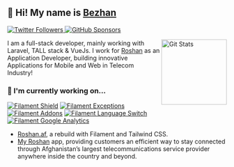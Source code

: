 ## 🥷 Hi! My name is [Bezhan](https://twitter.com/bezhanSalleh)

<p>
  <a href="https://twitter.com/bezhanSalleh">
    <img alt="Twitter Followers" src="https://img.shields.io/twitter/follow/bezhanSalleh?style=for-the-badge&logo=twitter&color=00ACEE">
  </a>

  <a href="https://github.com/sponsors/bezhanSalleh">
    <img alt="GitHub Sponsors" src="https://img.shields.io/static/v1?label=Sponsor&message=%E2%9D%A4&style=for-the-badge&logo=github&color=FF69B4">
  </a>
</p>

<a href="https://github.com/bezhanSalleh"><img alt="Git Stats" src="http://github-readme-stats-bezhansalleh.vercel.app/api?username=bezhanSalleh&show_icons=true&count_private=true" align="right" height="150" /></a>


I am a full-stack developer, mainly working with Laravel, TALL stack & VueJs. I work for [Roshan](https://roshan.af) as an Application Developer, building innovative Applications for Mobile and Web in Telecom Industry!

### 🔭 I'm currently working on...
[![Filament Shield](https://github-readme-stats-bezhansalleh.vercel.app/api/pin/?username=bezhanSalleh&repo=filament-shield)](https://github.com/bezhanSalleh/filament-shield)
[![Filament Exceptions](https://github-readme-stats-bezhansalleh.vercel.app/api/pin/?username=bezhanSalleh&repo=filament-exceptions)](https://github.com/bezhanSalleh/filament-exceptions)
[![Filament Addons](https://github-readme-stats-bezhansalleh.vercel.app/api/pin/?username=bezhanSalleh&repo=filament-addons)](https://github.com/bezhanSalleh/filament-addons)
[![Filament Language Switch](https://github-readme-stats-bezhansalleh.vercel.app/api/pin/?username=bezhanSalleh&repo=filament-language-switch)](https://github.com/bezhanSalleh/filament-language-switch)
[![Filament Google Analytics](https://github-readme-stats-bezhansalleh.vercel.app/api/pin/?username=bezhanSalleh&repo=filament-google-analytics)](https://github.com/bezhanSalleh/filament-google-analytics)
- [Roshan.af](https://roshan.af), a rebuild with Filament and Tailwind CSS.
- [My Roshan](http://onelink.to/roshan) app, providing customers an efficient way to stay connected through Afghanistan’s largest telecommunications service provider anywhere inside the country and beyond.

